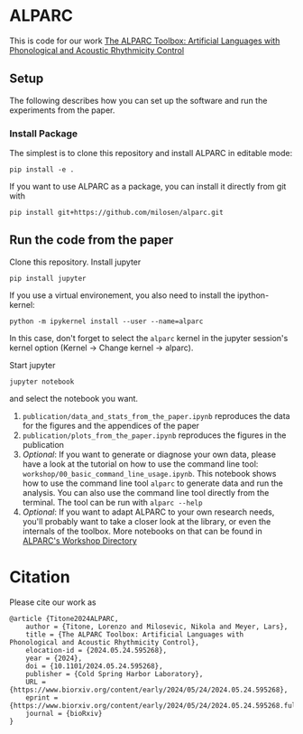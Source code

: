 # ALPARC
This is code for our work [The ALPARC Toolbox: Artificial Languages with Phonological and Acoustic Rhythmicity Control](https://doi.org/10.1101/2024.05.24.595268)

## Setup
The following describes how you can set up the software and run the experiments from the paper.

### Install Package
The simplest is to clone this repository and install ALPARC in editable mode:
```shell
pip install -e .
```

If you want to use ALPARC as a package, you can install it directly from git with
```shell
pip install git+https://github.com/milosen/alparc.git
```

## Run the code from the paper

Clone this repository. Install jupyter
```shell
pip install jupyter
```
If you use a virtual environement, you also need to install the ipython-kernel:
```shell
python -m ipykernel install --user --name=alparc
```
In this case, don't forget to select the `alparc` kernel in the jupyter session's kernel option (Kernel -> Change kernel -> alparc).

Start jupyter
```shell
jupyter notebook
```
and select the notebook you want. 

1.  `publication/data_and_stats_from_the_paper.ipynb` reproduces the data for the figures and the appendices of the paper
2.  `publication/plots_from_the_paper.ipynb` reproduces the figures in the publication
3.  *Optional*: If you want to generate or diagnose your own data, please have a look at the tutorial on how to use the command line tool: `workshop/00_basic_command_line_usage.ipynb`. This notebook shows how to use the command line tool `alparc` to generate data and run the analysis. You can also use the command line tool directly from the terminal. The tool can be run with `alparc --help`
4.  *Optional*: If you want to adapt ALPARC to your own research needs, you'll probably want to take a closer look at the library, or even the internals of the toolbox. More notebooks on that can be found in [ALPARC's Workshop Directory](https://github.com/milosen/alparc/workshop)

# Citation
Please cite our work as
```
@article {Titone2024ALPARC,
	author = {Titone, Lorenzo and Milosevic, Nikola and Meyer, Lars},
	title = {The ALPARC Toolbox: Artificial Languages with Phonological and Acoustic Rhythmicity Control},
	elocation-id = {2024.05.24.595268},
	year = {2024},
	doi = {10.1101/2024.05.24.595268},
	publisher = {Cold Spring Harbor Laboratory},
	URL = {https://www.biorxiv.org/content/early/2024/05/24/2024.05.24.595268},
	eprint = {https://www.biorxiv.org/content/early/2024/05/24/2024.05.24.595268.full.pdf},
	journal = {bioRxiv}
}
```
